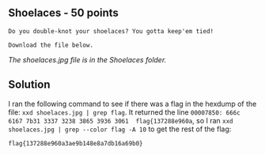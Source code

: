 ## Shoelaces - 50 points ##
```
Do you double-knot your shoelaces? You gotta keep'em tied!

Download the file below.
```
*The shoelaces.jpg file is in the Shoelaces folder.*

## Solution ##

I ran the following command to see if there was a flag in the hexdump of the file: `xxd shoelaces.jpg | grep flag`.
It returned the line `00007850: 666c 6167 7b31 3337 3238 3865 3936 3061  flag{137288e960a`, so I ran `xxd shoelaces.jpg | grep --color flag -A 10` to get the rest of the flag: 
```
flag{137288e960a3ae9b148e8a7db16a69b0}
```
